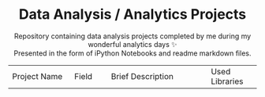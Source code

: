 <center><h1>Data Analysis / Analytics Projects</h1></center>

<p align=center>
Repository containing data analysis projects completed by me during my wonderful analytics days &#10024  <br>
Presented in the form of iPython Notebooks and readme markdown files.
</p>


<table width=100% valign=top >
  <tr>
    <td width=25%>Project Name</td>
    <td>Field</td>
    <td>Brief Description</td>    
    <td width=20%>Used Libraries</td>
  </tr>
</table>
  
 
